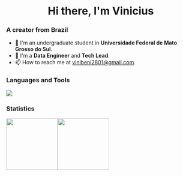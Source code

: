 <h1 align="center">Hi there, I'm Vinicius</h1>

### A creator from Brazil 
- 🔭 I'm an undergraduate student in **Universidade Federal de Mato Grosso do Sul**.
- 🌱 I'm a **Data Engineer** and **Tech Lead**.
- 📫 How to reach me at [vinibeni2801@gmail.com](mailto:vinibeni2801@gmail.com).


### Languages and Tools

![](https://skillicons.dev/icons?i=py,go,ts,docker,kubernetes,ansible,git,github,gitlab,jenkins,kafka,mysql,mongodb,aws,gcp,azure&theme=light)

### Statistics

<img align="" height="137px" src="https://github-readme-stats-one-rosy.vercel.app/api?username=vinibeni2801&hide_title=true&hide_border=true&show_icons=true&count_private=true&line_height=21&theme=dracula" /><img align="" height="137px" src="https://github-readme-stats-one-rosy.vercel.app/api/top-langs/?username=vinibeni2801&hide_title=true&hide_border=true&layout=compact&hide=html&theme=dracula" />

